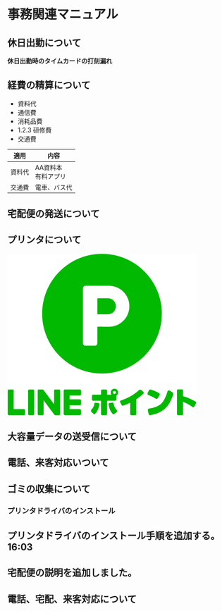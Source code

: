 # 事務関連マニュアル
## 休日出勤について
**休日出勤時のタイムカードの打刻漏れ**
## 経費の精算について
- 資料代
- 通信費
- 消耗品費
- 1.2.3 研修費
- 交通費

|適用|内容
|--|--
|資料代|AA資料本<br>有料アプリ
|交通費|電車、バス代

## 宅配便の発送について
## プリンタについて

![LINEアイコン](img/LINE%20POINT_logo_vertical_JP.png)

## 大容量データの送受信について
## 電話、来客対応いついて
## ゴミの収集について
### プリンタドライバのインストール
## プリンタドライバのインストール手順を追加する。16:03
## 宅配便の説明を追加しました。
## 電話、宅配、来客対応について
